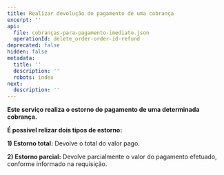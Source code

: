 ```yaml
---
title: Realizar devolução do pagamento de uma cobrança
excerpt: ''
api:
  file: cobranças-para-pagamento-imediato.json
  operationId: delete_order-order-id-refund
deprecated: false
hidden: false
metadata:
  title: ''
  description: ''
  robots: index
next:
  description: ''
---
```

**Este serviço realiza o estorno do pagamento de uma determinada cobrança.**

**É possível relizar dois tipos de estorno:**

**1) Estorno total:** Devolve o total do valor pago.

**2) Estorno parcial:** Devolve parcialmente o valor do pagamento efetuado, conforme informado na requisição.